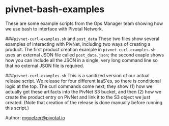 # pivnet-bash-examples

These are some example scripts from the Ops Manager team showing how we use bash to interface with Pivotal Network.

###`pivnet-curl-examples.sh` and `post_data`
These two files show several examples of interacting with PivNet, including two ways of creating a product.  The first product creation example in `pivnet-curl-examples.sh` uses an external JSON file called `post_data.json`; the second exaple shows how you can include all the JSON in a single, very long command line so that no external JSON file is required.

###`pivnet-curl-examples.sh`
This is a sanitized version of our actual release script.  We release for four different IaaS'es, so there is conditional logic at the top.  The curl commands come next; they show (1) how we actually get these artifacts into the PivNet S3 bucket, and then (2) how we create the product entry on PivNet and link it to the S3 object we just created.  (Note that creation of the release is done manually before running this script.)

Author:  mgoelzer@pivotal.io

